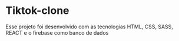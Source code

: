 # Tiktok-clone
Esse projeto foi desenvolvido com as tecnologias HTML, CSS, SASS, REACT e o firebase como banco de dados
